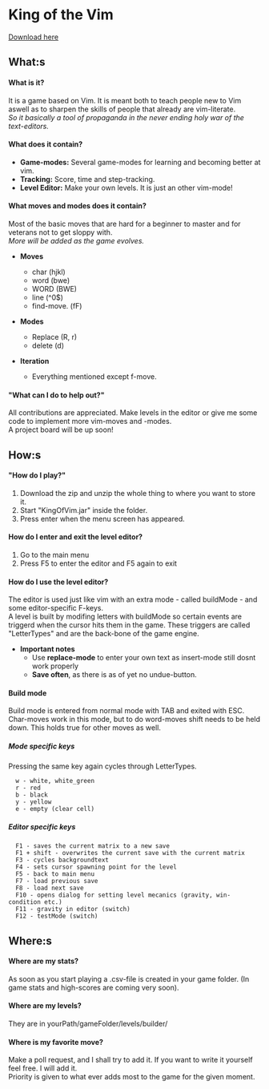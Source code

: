 <h1>King of the Vim</h1>

[Download here](./builds/)

<h2>What:s</h2>

<h4> What is it?</h4>
It is a game based on Vim. It is meant both to teach people new to Vim aswell as to sharpen the skills of people that already are vim-literate. 
<div> <i>So it basically a tool of propaganda in the never ending holy war of the text-editors.</i> </div>

<h4> What does it contain?</h4>

* **Game-modes:** Several game-modes for learning and becoming better at vim. 
* **Tracking:** Score, time and step-tracking. 
* **Level Editor:** Make your own levels. It is just an other vim-mode!

<h4> What moves and modes does it contain? </h4>
Most of the basic moves that are hard for a beginner to master and for veterans not to get sloppy with. 
<div> <i>More will be added as the game evolves.</i></div>

* **Moves**
    * char (hjkl)
    * word (bwe)
    * WORD (BWE)
    * line (^0$)
    - find-move. (fF)   
    
* **Modes**
    * Replace (R, r)
    * delete (d)
    
* **Iteration**
    * Everything mentioned except f-move.
    
<h4> "What can I do to help out?"</h4>
All contributions are appreciated. Make levels in the editor or give me some code to implement more vim-moves and -modes. 
<div>A project board will be up soon! </div>

<h2>How:s</h2>

<h4> "How do I play?"</h4>

1. Download the zip and unzip the whole thing to where you want to store it. 
2. Start "KingOfVim.jar" inside the folder. 
3. Press enter when the menu screen has appeared. 

<h4> How do I enter and exit the level editor?</h4>

1. Go to the main menu
2. Press F5 to enter the editor and F5 again to exit

<h4> How do I use the level editor?</h4>
The editor is used just like vim with an extra mode - called buildMode - and some editor-specific F-keys. 

<div>A level is built by modifing letters with buildMode so certain events are triggerd when the cursor hits them in the game. These triggers are called "LetterTypes" and are the back-bone of the game engine.</div>


* **Important notes**
    * Use **replace-mode** to enter your own text as insert-mode still dosnt work properly
    * **Save often**, as there is as of yet no undue-button.

<h4> Build mode</h4>
Build mode is entered from normal mode with TAB and exited with ESC. 
Char-moves work in this mode, but to do word-moves shift needs to be held down. This holds true for other moves as well.
      
<h5> Mode specific keys </h5>
      Pressing the same key again cycles through LetterTypes.
      
      w - white, white_green 
      r - red  
      b - black 
      y - yellow
      e - empty (clear cell)
      
<h5> Editor specific keys</h5>
  
      F1 - saves the current matrix to a new save 
      F1 + shift - overwrites the current save with the current matrix
      F3 - cycles backgroundtext
      F4 - sets cursor spawning point for the level
      F5 - back to main menu
      F7 - load previous save
      F8 - load next save
      F10 - opens dialog for setting level mecanics (gravity, win-condition etc.)
      F11 - gravity in editor (switch)
      F12 - testMode (switch)

<h2> Where:s</h2>

<h4> Where are my stats?</h4>
As soon as you start playing a .csv-file is created in your game folder. (In game stats and high-scores are coming very soon).

<h4> Where are my levels?</h4>
They are in yourPath/gameFolder/levels/builder/

<h4> Where is my favorite move?</h4>
Make a poll request, and I shall try to add it. If you want to write it yourself feel free. I will add it. 
<div>Priority is given to what ever adds most to the game for the given moment.</div>

